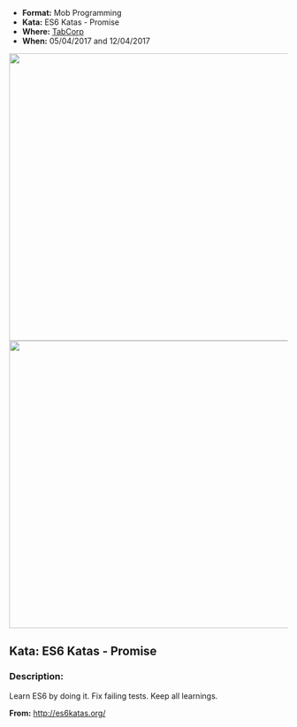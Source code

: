 * **Format:** Mob Programming
* **Kata:** ES6 Katas - Promise
* **Where:** [TabCorp](https://www.tabcorp.com.au/)
* **When:** 05/04/2017 and 12/04/2017

<img src="https://cloud.githubusercontent.com/assets/2061821/24696028/5a63a136-1a2b-11e7-9bcb-a44f58235728.jpg" width="520px" />

<img src="https://cloud.githubusercontent.com/assets/960404/24983545/1dc56a06-202b-11e7-9e74-524045e2b47b.JPG" width="520px" />

## Kata: ES6 Katas - Promise

### Description:

Learn ES6 by doing it. Fix failing tests. Keep all learnings.

**From:** http://es6katas.org/
